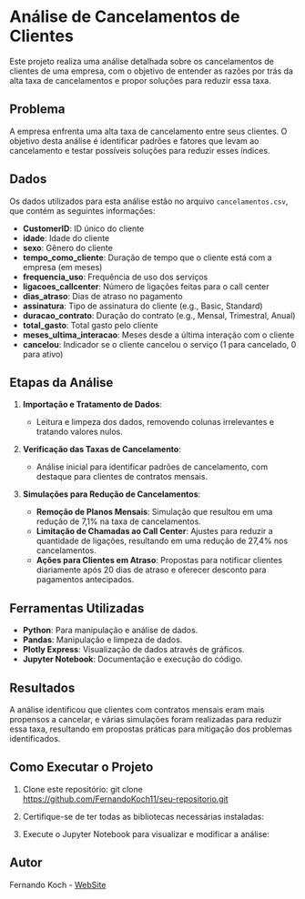 # Análise de Cancelamentos de Clientes

Este projeto realiza uma análise detalhada sobre os cancelamentos de clientes de uma empresa, com o objetivo de entender as razões por trás da alta taxa de cancelamentos e propor soluções para reduzir essa taxa.

## Problema
A empresa enfrenta uma alta taxa de cancelamento entre seus clientes. O objetivo desta análise é identificar padrões e fatores que levam ao cancelamento e testar possíveis soluções para reduzir esses índices.

## Dados
Os dados utilizados para esta análise estão no arquivo `cancelamentos.csv`, que contém as seguintes informações:

- **CustomerID**: ID único do cliente
- **idade**: Idade do cliente
- **sexo**: Gênero do cliente
- **tempo_como_cliente**: Duração de tempo que o cliente está com a empresa (em meses)
- **frequencia_uso**: Frequência de uso dos serviços
- **ligacoes_callcenter**: Número de ligações feitas para o call center
- **dias_atraso**: Dias de atraso no pagamento
- **assinatura**: Tipo de assinatura do cliente (e.g., Basic, Standard)
- **duracao_contrato**: Duração do contrato (e.g., Mensal, Trimestral, Anual)
- **total_gasto**: Total gasto pelo cliente
- **meses_ultima_interacao**: Meses desde a última interação com o cliente
- **cancelou**: Indicador se o cliente cancelou o serviço (1 para cancelado, 0 para ativo)

## Etapas da Análise
1. **Importação e Tratamento de Dados**:
   - Leitura e limpeza dos dados, removendo colunas irrelevantes e tratando valores nulos.
   
2. **Verificação das Taxas de Cancelamento**:
   - Análise inicial para identificar padrões de cancelamento, com destaque para clientes de contratos mensais.

3. **Simulações para Redução de Cancelamentos**:
   - **Remoção de Planos Mensais**: Simulação que resultou em uma redução de 7,1% na taxa de cancelamentos.
   - **Limitação de Chamadas ao Call Center**: Ajustes para reduzir a quantidade de ligações, resultando em uma redução de 27,4% nos cancelamentos.
   - **Ações para Clientes em Atraso**: Propostas para notificar clientes diariamente após 20 dias de atraso e oferecer desconto para pagamentos antecipados.

## Ferramentas Utilizadas
- **Python**: Para manipulação e análise de dados.
- **Pandas**: Manipulação e limpeza de dados.
- **Plotly Express**: Visualização de dados através de gráficos.
- **Jupyter Notebook**: Documentação e execução do código.

## Resultados
A análise identificou que clientes com contratos mensais eram mais propensos a cancelar, e várias simulações foram realizadas para reduzir essa taxa, resultando em propostas práticas para mitigação dos problemas identificados.

## Como Executar o Projeto
1. Clone este repositório:
git clone  https://github.com/FernandoKoch11/seu-repositorio.git

2. Certifique-se de ter todas as bibliotecas necessárias instaladas:
3. Execute o Jupyter Notebook para visualizar e modificar a análise:


## Autor
Fernando Koch - [WebSite](https://my-dev-site-ob7f.vercel.app/)
